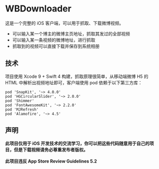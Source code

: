 # WBDownloader
这是一个完整的 iOS 客户端，可以用于抓取、下载微博视频。

- 可以输入某一个博主的微博主页地址，抓取其发过的全部视频
- 可以输入某一条视频的微博地址，进行抓取
- 抓取到的视频可以直接下载并保存到系统相册

## 技术
项目使用 Xcode 9 + Swift 4 构建，抓取原理很简单，从移动端微博 H5 的 HTML 中解析出视频地址即可，客户端使用 pod 依赖于以下第三方库：

    pod 'SnapKit', '~> 4.0.0'
    pod 'HGCircularSlider', '~> 2.0.0'
    pod 'Shimmer'
    pod 'FontAwesomeKit', '~> 2.2.0'
    pod 'MJRefresh'
    pod 'Alamofire', '~> 4.5'
	
## 声明
**此项目仅用于 iOS 开发技术的交流学习，你可以把这些代码随意用于自己的项目，但是下载视频请务必尊重发布者版权。<br><br>此项目违反 App Store Review Guidelines 5.2**

